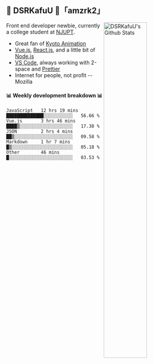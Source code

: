 ## 🍥 DSRKafuU 🍥「amzrk2」

<img align="right" alt="DSRKafuU's Github Stats" width="48%" src="https://github-readme-stats.vercel.app/api?username=amzrk2&count_private=true&show_icons=true&title_color=7793cc&icon_color=7793cc&text_color=595858&bg_color=ffffff" />

Front end developer newbie, currently a college student at [NJUPT](https://www.njupt.edu.cn).

- Great fan of [Kyoto Animation](https://www.kyotoanimation.co.jp)
- [Vue.js](https://vuejs.org), [React.js](https://reactjs.org), and a little bit of [Node.js](https://nodejs.org)
- [VS Code](https://code.visualstudio.com), always working with 2-space and [Prettier](https://prettier.io)
- Internet for people, not profit -- Mozilla

#### :bar_chart: Weekly development breakdown :bar_chart:

<!--START_SECTION:waka-->
```text
JavaScript   12 hrs 19 mins  ██████████████░░░░░░░░░░░   56.66 % 
Vue.js       3 hrs 46 mins   ████▒░░░░░░░░░░░░░░░░░░░░   17.38 % 
JSON         2 hrs 4 mins    ██▒░░░░░░░░░░░░░░░░░░░░░░   09.58 % 
Markdown     1 hr 7 mins     █▒░░░░░░░░░░░░░░░░░░░░░░░   05.18 % 
Other        46 mins         █░░░░░░░░░░░░░░░░░░░░░░░░   03.53 % 
```
<!--END_SECTION:waka-->
